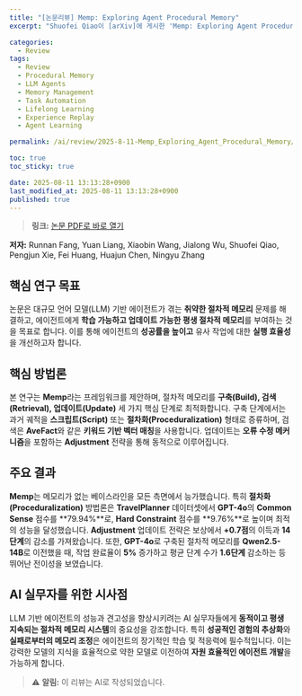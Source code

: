 ```yaml
---
title: "[논문리뷰] Memp: Exploring Agent Procedural Memory"
excerpt: "Shuofei Qiao이 [arXiv]에 게시한 'Memp: Exploring Agent Procedural Memory' 논문에 대한 자세한 리뷰입니다."

categories:
  - Review
tags:
  - Review
  - Procedural Memory
  - LLM Agents
  - Memory Management
  - Task Automation
  - Lifelong Learning
  - Experience Replay
  - Agent Learning

permalink: /ai/review/2025-8-11-Memp_Exploring_Agent_Procedural_Memory/

toc: true
toc_sticky: true

date: 2025-08-11 13:13:28+0900
last_modified_at: 2025-08-11 13:13:28+0900
published: true
---
```

> **링크:** [논문 PDF로 바로 열기](https://arxiv.org/abs/2508.06433)

**저자:** Runnan Fang, Yuan Liang, Xiaobin Wang, Jialong Wu, Shuofei Qiao, Pengjun Xie, Fei Huang, Huajun Chen, Ningyu Zhang



## 핵심 연구 목표
논문은 대규모 언어 모델(LLM) 기반 에이전트가 겪는 **취약한 절차적 메모리** 문제를 해결하고, 에이전트에게 **학습 가능하고 업데이트 가능한 평생 절차적 메모리**를 부여하는 것을 목표로 합니다. 이를 통해 에이전트의 **성공률을 높이고** 유사 작업에 대한 **실행 효율성**을 개선하고자 합니다.

## 핵심 방법론
본 연구는 **Memp**라는 프레임워크를 제안하며, 절차적 메모리를 **구축(Build), 검색(Retrieval), 업데이트(Update)** 세 가지 핵심 단계로 최적화합니다. 구축 단계에서는 과거 궤적을 **스크립트(Script)** 또는 **절차화(Proceduralization)** 형태로 증류하며, 검색은 **AveFact**와 같은 **키워드 기반 벡터 매칭**을 사용합니다. 업데이트는 **오류 수정 메커니즘**을 포함하는 **Adjustment** 전략을 통해 동적으로 이루어집니다.

## 주요 결과
**Memp**는 메모리가 없는 베이스라인을 모든 측면에서 능가했습니다. 특히 **절차화(Proceduralization)** 방법론은 **TravelPlanner** 데이터셋에서 **GPT-4o**의 **Common Sense** 점수를 **79.94%**로, **Hard Constraint** 점수를 **9.76%**로 높이며 최적의 성능을 달성했습니다. **Adjustment** 업데이트 전략은 보상에서 **+0.7점**의 이득과 **14단계**의 감소를 가져왔습니다. 또한, **GPT-4o**로 구축된 절차적 메모리를 **Qwen2.5-14B**로 이전했을 때, 작업 완료율이 **5%** 증가하고 평균 단계 수가 **1.6단계** 감소하는 등 뛰어난 전이성을 보였습니다.

## AI 실무자를 위한 시사점
LLM 기반 에이전트의 성능과 견고성을 향상시키려는 AI 실무자들에게 **동적이고 평생 지속되는 절차적 메모리 시스템**의 중요성을 강조합니다. 특히 **성공적인 경험의 추상화**와 **실패로부터의 메모리 조정**은 에이전트의 장기적인 학습 및 적응력에 필수적입니다. 이는 강력한 모델의 지식을 효율적으로 약한 모델로 이전하여 **자원 효율적인 에이전트 개발**을 가능하게 합니다.

> ⚠️ **알림:** 이 리뷰는 AI로 작성되었습니다.